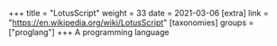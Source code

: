+++
title = "LotusScript"
weight = 33
date = 2021-03-06
[extra]
link = "https://en.wikipedia.org/wiki/LotusScript"
[taxonomies]
groups = ["proglang"]
+++
A programming language

